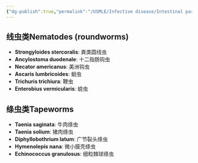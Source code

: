 ```yaml
---
{"dg-publish":true,"permalink":"/USMLE/Infective disease/Intestinal parasites/"}
---
```


## 线虫类Nematodes (roundworms)

- **Strongyloides stercoralis**: 粪类圆线虫
- **Ancylostoma duodenale**: 十二指肠钩虫
- **Necator americanus**: 美洲钩虫
- **Ascaris lumbricoides**: 蛔虫
- **Trichuris trichiura**: 鞭虫
- **Enterobius vermicularis**: 蛲虫
## 绦虫类Tapeworms

- **Taenia saginata**: 牛肉绦虫
- **Taenia solium**: 猪肉绦虫
- **Diphyllobothrium latum**: 广节裂头绦虫
- **Hymenolepis nana**: 微小膜壳绦虫
- **Echinococcus granulosus**: 细粒棘球绦虫

